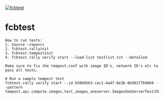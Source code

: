 <a href="https://snapcraft.io/fcbtest">
  <img alt="fcbtest" src="https://snapcraft.io/fcbtest/badge.svg" />
</a>

# fcbtest

```
How to run tests:
1. Source ~/openrc
2. fcbtest.rallyinit
3. fcbtest.tempestinit
4. fcbtest.rally verify start --load-list testlist.txt --detailed

Make sure to fix the tempest.conf with image ID's, network ID's etc to pass all tests.

# Run a sample tempest test
fcbtest.rally verify start --id b50b0563-cec1-4a4f-8e3b-0e501f7b9669 --pattern tempest.api.compute.images.test_images_oneserver.ImagesOneServerTestJSON.test_create_delete_image
```
